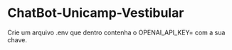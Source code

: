# ChatBot-Unicamp-Vestibular

Crie um arquivo .env que dentro contenha o OPENAI_API_KEY= com a sua chave.
